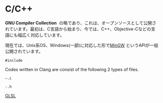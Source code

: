 # C/C++

**GNU Compiler Collection** 
の略であり、これは、オープンソースとして公開されています。最初は、C言語から始まり、今では、C++、Objective-Cなどの言語にも幅広く対応しています。

現在では、Unix系OS、Windows(一部)に対応した形で[MinGW](http://www.mingw.org/)
というAPIが一般公開されています。

`#include`

Codes written in Clang are consist of the following 2 types of files.

`—.c`

`-.h`

[GLSL](C%20C++%20229eb192431c479e964ef99b590de915/GLSL%20517081d7de75453a8035d3e0ff7e7ac1.md)
